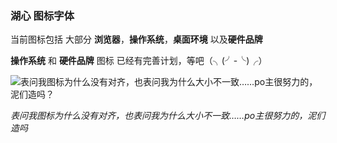 ### 湖心 图标字体
当前图标包括 大部分 **浏览器**，**操作系统**，**桌面环境** 以及**硬件品牌**

**操作系统** 和 **硬件品牌** 图标 已经有完善计划，等吧（╮(╯-╰)╭）

![表问我图标为什么没有对齐，也表问我为什么大小不一致……po主很努力的，泥们造吗？](http://ww3.sinaimg.cn/large/6ea63d87gw1es8wlcr0qdj20kp0nmn1w.jpg)

*表问我图标为什么没有对齐，也表问我为什么大小不一致……po主很努力的，泥们造吗*
